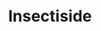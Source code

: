 ---
ee_id_thing: '8'
site: '1'
type: '2'
inv_num: 1991-001
url: 1991-001-insectiside
title: Insectiside
year: '1991'
display_year: '1991'
medium: Video
dims: ''
pitch: "​Live concert by my sister and I's band."
ps: "​Yeah,....this is how we used to spend our time in the suburbs of Buffalo New
  York. "
live_url: ''
related: ''
youtube: https://www.youtube.com/playlist?list=PLIVciZ6unaZRXnGdIy4PaG-tbbj-T6bkz
related_code: ''
imgs: insectiside-1991-001-still-3-database-ih.jpg
subheading: ''
download: ''
add_credit: ''
commission: ''
layout: things-i-made
---